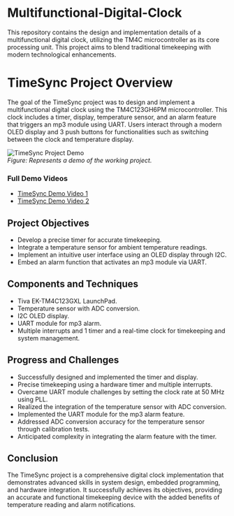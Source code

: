 # Multifunctional-Digital-Clock
This repository contains the design and implementation details of a multifunctional digital clock, utilizing the TM4C microcontroller as its core processing unit. This project aims to blend traditional timekeeping with modern technological enhancements.

# TimeSync Project Overview

The goal of the TimeSync project was to design and implement a multifunctional digital clock using the TM4C123GH6PM microcontroller. This clock includes a timer, display, temperature sensor, and an alarm feature that triggers an mp3 module using UART. Users interact through a modern OLED display and 3 push buttons for functionalities such as switching between the clock and temperature display.

![TimeSync Project Demo](image-link-here)  
*Figure: Represents a demo of the working project.*

### Full Demo Videos
- [TimeSync Demo Video 1](https://uw.hosted.panopto.com/Panopto/Pages/Viewer.aspx?id=b79e97a9-7308-4104-b7cb-b0db0072c394)
- [TimeSync Demo Video 2](https://uw.hosted.panopto.com/Panopto/Pages/Viewer.aspx?id=3ecc4f04-095f-4224-bf3a-b0db006e97bb)

## Project Objectives
- Develop a precise timer for accurate timekeeping.
- Integrate a temperature sensor for ambient temperature readings.
- Implement an intuitive user interface using an OLED display through I2C.
- Embed an alarm function that activates an mp3 module via UART.

## Components and Techniques
- Tiva EK-TM4C123GXL LaunchPad.
- Temperature sensor with ADC conversion.
- I2C OLED display.
- UART module for mp3 alarm.
- Multiple interrupts and 1 timer and a real-time clock for timekeeping and system management.

## Progress and Challenges
- Successfully designed and implemented the timer and display.
- Precise timekeeping using a hardware timer and multiple interrupts.
- Overcame UART module challenges by setting the clock rate at 50 MHz using PLL.
- Realized the integration of the temperature sensor with ADC conversion.
- Implemented the UART module for the mp3 alarm feature.
- Addressed ADC conversion accuracy for the temperature sensor through calibration tests.
- Anticipated complexity in integrating the alarm feature with the timer.

## Conclusion
The TimeSync project is a comprehensive digital clock implementation that demonstrates advanced skills in system design, embedded programming, and hardware integration. It successfully achieves its objectives, providing an accurate and functional timekeeping device with the added benefits of temperature reading and alarm notifications.


